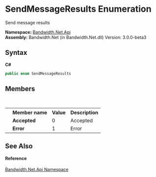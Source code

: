 ﻿# SendMessageResults Enumeration
 

Send message results

**Namespace:**&nbsp;<a href ="N_Bandwidth_Net_Api.md">Bandwidth.Net.Api</a><br />**Assembly:**&nbsp;Bandwidth.Net (in Bandwidth.Net.dll) Version: 3.0.0-beta3

## Syntax

**C#**<br />
``` C#
public enum SendMessageResults
```


## Members
&nbsp;<table><tr><th></th><th>Member name</th><th>Value</th><th>Description</th></tr><tr><td /><td target="F:Bandwidth.Net.Api.SendMessageResults.Accepted">**Accepted**</td><td>0</td><td>Accepted</td></tr><tr><td /><td target="F:Bandwidth.Net.Api.SendMessageResults.Error">**Error**</td><td>1</td><td>Error</td></tr></table>

## See Also


#### Reference
<a href ="N_Bandwidth_Net_Api.md">Bandwidth.Net.Api Namespace</a><br />